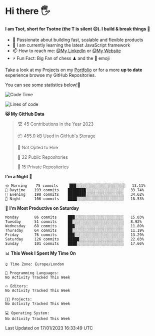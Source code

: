 # Hi there :raised_hand_with_fingers_splayed:
#### I am Tsot, short for Tsotne (the T is silent :wink:). I build & break things :space_invader:
- :telescope: Passionate about building fast, scalable and flexible products
- :seedling: I am currently learning the latest JavaScript framework 
- :mailbox: How to reach me: [@My LinkedIn](https://www.linkedin.com/in/tsotne-gvadzabia/) or [@My Website](https://tsotne.co.uk/contact)
- :zap: Fun Fact: Big Fan of chess ♟ and the 👾 emoji

Take a look at my Projects on my [Portfolio](https://tsotne.co.uk/) or for a more **up to date** experience browse my GitHub Repositories.

You can see some statistics below!:space_invader:
<!--START_SECTION:waka-->
![Code Time](http://img.shields.io/badge/Code%20Time-761%20hrs%202%20mins-blue)

![Lines of code](https://img.shields.io/badge/From%20Hello%20World%20I%27ve%20Written-650%20Thousand%20lines%20of%20code-blue)

**🐱 My GitHub Data** 

> 🏆 45 Contributions in the Year 2023
 > 
> 📦 455.0 kB Used in GitHub's Storage 
 > 
> 🚫 Not Opted to Hire
 > 
> 📜 22 Public Repositories 
 > 
> 🔑 15 Private Repositories  
 > 
**I'm a Night 🦉** 

```text
🌞 Morning    75 commits     ███░░░░░░░░░░░░░░░░░░░░░░   13.11% 
🌆 Daytime    193 commits    ████████░░░░░░░░░░░░░░░░░   33.74% 
🌃 Evening    198 commits    ████████░░░░░░░░░░░░░░░░░   34.62% 
🌙 Night      106 commits    ████░░░░░░░░░░░░░░░░░░░░░   18.53%

```
📅 **I'm Most Productive on Saturday** 

```text
Monday       86 commits     ███░░░░░░░░░░░░░░░░░░░░░░   15.03% 
Tuesday      51 commits     ██░░░░░░░░░░░░░░░░░░░░░░░   8.92% 
Wednesday    68 commits     ███░░░░░░░░░░░░░░░░░░░░░░   11.89% 
Thursday     64 commits     ██░░░░░░░░░░░░░░░░░░░░░░░   11.19% 
Friday       76 commits     ███░░░░░░░░░░░░░░░░░░░░░░   13.29% 
Saturday     126 commits    █████░░░░░░░░░░░░░░░░░░░░   22.03% 
Sunday       101 commits    ████░░░░░░░░░░░░░░░░░░░░░   17.66%

```


📊 **This Week I Spent My Time On** 

```text
⌚︎ Time Zone: Europe/London

💬 Programming Languages: 
No Activity Tracked This Week

🔥 Editors: 
No Activity Tracked This Week

🐱‍💻 Projects: 
No Activity Tracked This Week

💻 Operating System: 
No Activity Tracked This Week

```


 Last Updated on 17/01/2023 16:33:49 UTC
<!--END_SECTION:waka-->
